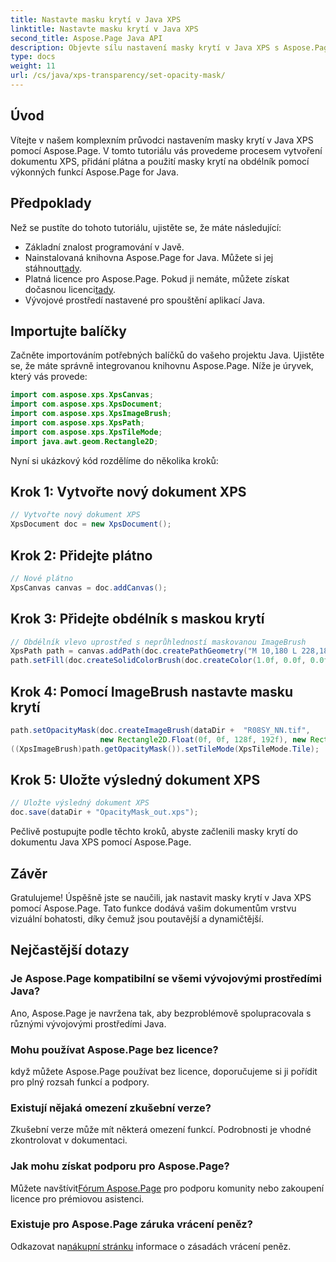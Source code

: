 ```yaml
---
title: Nastavte masku krytí v Java XPS
linktitle: Nastavte masku krytí v Java XPS
second_title: Aspose.Page Java API
description: Objevte sílu nastavení masky krytí v Java XPS s Aspose.Page. Postupujte podle našeho podrobného průvodce pro vizuálně vylepšené dokumenty.
type: docs
weight: 11
url: /cs/java/xps-transparency/set-opacity-mask/
---
```

## Úvod
Vítejte v našem komplexním průvodci nastavením masky krytí v Java XPS pomocí Aspose.Page. V tomto tutoriálu vás provedeme procesem vytvoření dokumentu XPS, přidání plátna a použití masky krytí na obdélník pomocí výkonných funkcí Aspose.Page for Java.
## Předpoklady
Než se pustíte do tohoto tutoriálu, ujistěte se, že máte následující:
- Základní znalost programování v Javě.
-  Nainstalovaná knihovna Aspose.Page for Java. Můžete si jej stáhnout[tady](https://releases.aspose.com/page/java/).
-  Platná licence pro Aspose.Page. Pokud ji nemáte, můžete získat dočasnou licenci[tady](https://purchase.aspose.com/temporary-license/).
- Vývojové prostředí nastavené pro spouštění aplikací Java.
## Importujte balíčky
Začněte importováním potřebných balíčků do vašeho projektu Java. Ujistěte se, že máte správně integrovanou knihovnu Aspose.Page. Níže je úryvek, který vás provede:
```java
import com.aspose.xps.XpsCanvas;
import com.aspose.xps.XpsDocument;
import com.aspose.xps.XpsImageBrush;
import com.aspose.xps.XpsPath;
import com.aspose.xps.XpsTileMode;
import java.awt.geom.Rectangle2D;
```
Nyní si ukázkový kód rozdělíme do několika kroků:
## Krok 1: Vytvořte nový dokument XPS
```java
// Vytvořte nový dokument XPS
XpsDocument doc = new XpsDocument();
```
## Krok 2: Přidejte plátno
```java
// Nové plátno
XpsCanvas canvas = doc.addCanvas();
```
## Krok 3: Přidejte obdélník s maskou krytí
```java
// Obdélník vlevo uprostřed s neprůhledností maskovanou ImageBrush
XpsPath path = canvas.addPath(doc.createPathGeometry("M 10,180 L 228,180 228,285 10,285"));
path.setFill(doc.createSolidColorBrush(doc.createColor(1.0f, 0.0f, 0.0f)));
```
## Krok 4: Pomocí ImageBrush nastavte masku krytí
```java
path.setOpacityMask(doc.createImageBrush(dataDir +  "R08SY_NN.tif", 
                    new Rectangle2D.Float(0f, 0f, 128f, 192f), new Rectangle2D.Float(0f, 0f, 64f, 96f)));
((XpsImageBrush)path.getOpacityMask()).setTileMode(XpsTileMode.Tile);
```
## Krok 5: Uložte výsledný dokument XPS
```java
// Uložte výsledný dokument XPS
doc.save(dataDir + "OpacityMask_out.xps"); 
```
Pečlivě postupujte podle těchto kroků, abyste začlenili masky krytí do dokumentu Java XPS pomocí Aspose.Page.
## Závěr
Gratulujeme! Úspěšně jste se naučili, jak nastavit masky krytí v Java XPS pomocí Aspose.Page. Tato funkce dodává vašim dokumentům vrstvu vizuální bohatosti, díky čemuž jsou poutavější a dynamičtější.
## Nejčastější dotazy
### Je Aspose.Page kompatibilní se všemi vývojovými prostředími Java?
Ano, Aspose.Page je navržena tak, aby bezproblémově spolupracovala s různými vývojovými prostředími Java.
### Mohu používat Aspose.Page bez licence?
když můžete Aspose.Page používat bez licence, doporučujeme si ji pořídit pro plný rozsah funkcí a podpory.
### Existují nějaká omezení zkušební verze?
Zkušební verze může mít některá omezení funkcí. Podrobnosti je vhodné zkontrolovat v dokumentaci.
### Jak mohu získat podporu pro Aspose.Page?
 Můžete navštívit[Fórum Aspose.Page](https://forum.aspose.com/c/page/39) pro podporu komunity nebo zakoupení licence pro prémiovou asistenci.
### Existuje pro Aspose.Page záruka vrácení peněz?
 Odkazovat na[nákupní stránku](https://purchase.aspose.com/buy) informace o zásadách vrácení peněz.